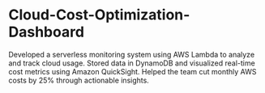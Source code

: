 # Cloud-Cost-Optimization-Dashboard
Developed a serverless monitoring system using AWS Lambda to analyze and track cloud usage. Stored data in DynamoDB and visualized real-time cost metrics using Amazon QuickSight. Helped the team cut monthly AWS costs by 25% through actionable insights.
